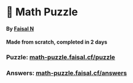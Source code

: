 # 🧩 Math Puzzle
#### By [Faisal N](https://faisaln.cf/)
#### Made from scratch, completed in 2 days
### Puzzle: [math-puzzle.faisal.cf/puzzle](https://math-puzzle.faisaln.cf/puzzle.html)
### Answers: [math-puzzle.faisal.cf/answers](https://math-puzzle.faisaln.cf/answers.html)